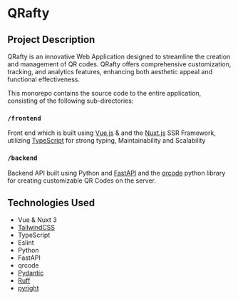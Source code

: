 # QRafty

## Project Description
QRafty is an innovative Web Application designed to streamline the creation and management of QR codes. QRafty offers comprehensive customization, tracking, and analytics features, enhancing both aesthetic appeal and functional effectiveness. 

This monorepo contains the source code to the entire application, consisting of the following sub-directories:

### `/frontend`

Front end which is built using [Vue.js](https://vuejs.org/) & and the [Nuxt.js](https://nuxt.com/) SSR Framework, utilizing [TypeScript](https://www.typescriptlang.org/) for strong typing, Maintainability and Scalability

### `/backend`

Backend API built using Python and [FastAPI](https://fastapi.tiangolo.com/) and the [qrcode](https://pypi.org/project/qrcode/) python library for creating customizable QR Codes on the server.

## Technologies Used
- Vue & Nuxt 3
- [TailwindCSS](https://tailwindcss.com/)
- TypeScript
- Eslint
- Python
- FastAPI
- qrcode
- [Pydantic](https://docs.pydantic.dev/latest/)
- [Ruff](https://docs.astral.sh/ruff/)
- [pyright](https://microsoft.github.io/pyright/#/)
